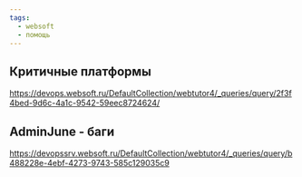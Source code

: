 ```yaml
---
tags:
  - websoft
  - помощь
---
```

## Критичные платформы

https://devops.websoft.ru/DefaultCollection/webtutor4/_queries/query/2f3f4bed-9d6c-4a1c-9542-59eec8724624/

## AdminJune - баги

https://devopssrv.websoft.ru/DefaultCollection/webtutor4/_queries/query/b488228e-4ebf-4273-9743-585c129035c9